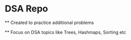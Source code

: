 # DSA Repo

** Created to practice additional problems

** Focus on DSA topics like Trees, Hashmaps, Sorting etc

